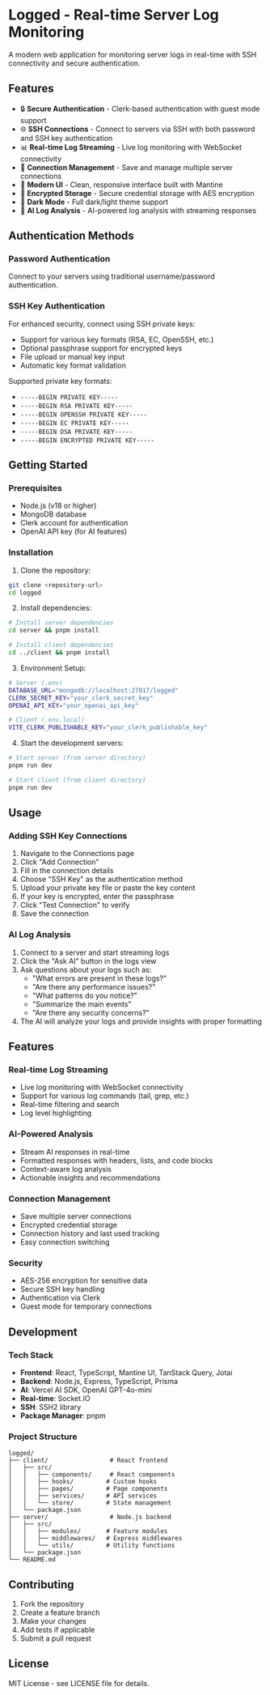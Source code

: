 # Logged - Real-time Server Log Monitoring

A modern web application for monitoring server logs in real-time with SSH connectivity and secure authentication.

## Features

- 🔒 **Secure Authentication** - Clerk-based authentication with guest mode support
- 🌐 **SSH Connections** - Connect to servers via SSH with both password and SSH key authentication
- 📊 **Real-time Log Streaming** - Live log monitoring with WebSocket connectivity
- 💾 **Connection Management** - Save and manage multiple server connections
- 🎨 **Modern UI** - Clean, responsive interface built with Mantine
- 🔐 **Encrypted Storage** - Secure credential storage with AES encryption
- 🌙 **Dark Mode** - Full dark/light theme support
- 🤖 **AI Log Analysis** - AI-powered log analysis with streaming responses

## Authentication Methods

### Password Authentication
Connect to your servers using traditional username/password authentication.

### SSH Key Authentication
For enhanced security, connect using SSH private keys:
- Support for various key formats (RSA, EC, OpenSSH, etc.)
- Optional passphrase support for encrypted keys
- File upload or manual key input
- Automatic key format validation

Supported private key formats:
- `-----BEGIN PRIVATE KEY-----`
- `-----BEGIN RSA PRIVATE KEY-----` 
- `-----BEGIN OPENSSH PRIVATE KEY-----`
- `-----BEGIN EC PRIVATE KEY-----`
- `-----BEGIN DSA PRIVATE KEY-----`
- `-----BEGIN ENCRYPTED PRIVATE KEY-----`

## Getting Started

### Prerequisites
- Node.js (v18 or higher)
- MongoDB database
- Clerk account for authentication
- OpenAI API key (for AI features)

### Installation

1. Clone the repository:
```bash
git clone <repository-url>
cd logged
```

2. Install dependencies:
```bash
# Install server dependencies
cd server && pnpm install

# Install client dependencies  
cd ../client && pnpm install
```

3. Environment Setup:
```bash
# Server (.env)
DATABASE_URL="mongodb://localhost:27017/logged"
CLERK_SECRET_KEY="your_clerk_secret_key"
OPENAI_API_KEY="your_openai_api_key"

# Client (.env.local)
VITE_CLERK_PUBLISHABLE_KEY="your_clerk_publishable_key"
```

4. Start the development servers:
```bash
# Start server (from server directory)
pnpm run dev

# Start client (from client directory) 
pnpm run dev
```

## Usage

### Adding SSH Key Connections

1. Navigate to the Connections page
2. Click "Add Connection"
3. Fill in the connection details
4. Choose "SSH Key" as the authentication method
5. Upload your private key file or paste the key content
6. If your key is encrypted, enter the passphrase
7. Click "Test Connection" to verify
8. Save the connection

### AI Log Analysis

1. Connect to a server and start streaming logs
2. Click the "Ask AI" button in the logs view
3. Ask questions about your logs such as:
   - "What errors are present in these logs?"
   - "Are there any performance issues?"
   - "What patterns do you notice?"
   - "Summarize the main events"
   - "Are there any security concerns?"
4. The AI will analyze your logs and provide insights with proper formatting

## Features

### Real-time Log Streaming
- Live log monitoring with WebSocket connectivity
- Support for various log commands (tail, grep, etc.)
- Real-time filtering and search
- Log level highlighting

### AI-Powered Analysis
- Stream AI responses in real-time
- Formatted responses with headers, lists, and code blocks
- Context-aware log analysis
- Actionable insights and recommendations

### Connection Management
- Save multiple server connections
- Encrypted credential storage
- Connection history and last used tracking
- Easy connection switching

### Security
- AES-256 encryption for sensitive data
- Secure SSH key handling
- Authentication via Clerk
- Guest mode for temporary connections

## Development

### Tech Stack
- **Frontend**: React, TypeScript, Mantine UI, TanStack Query, Jotai
- **Backend**: Node.js, Express, TypeScript, Prisma
- **AI**: Vercel AI SDK, OpenAI GPT-4o-mini
- **Real-time**: Socket.IO
- **SSH**: SSH2 library
- **Package Manager**: pnpm

### Project Structure
```
logged/
├── client/                 # React frontend
│   ├── src/
│   │   ├── components/     # React components
│   │   ├── hooks/         # Custom hooks
│   │   ├── pages/         # Page components
│   │   ├── services/      # API services
│   │   └── store/         # State management
│   └── package.json
├── server/                 # Node.js backend
│   ├── src/
│   │   ├── modules/       # Feature modules
│   │   ├── middlewares/   # Express middlewares
│   │   └── utils/         # Utility functions
│   └── package.json
└── README.md
```

## Contributing

1. Fork the repository
2. Create a feature branch
3. Make your changes
4. Add tests if applicable
5. Submit a pull request

## License

MIT License - see LICENSE file for details.
